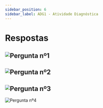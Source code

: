 ```yaml
---
sidebar_position: 6
sidebar_label: ADG1 - Atividade Diagnóstica
---
```


# Respostas

![Pergunta nº1](/img/arquitetura-computadores/adg1/pergunta1.jpeg)
-
![Pergunta nº2](/img/arquitetura-computadores/adg1/pergunta2.jpeg)
-
![Pergunta nº3](/img/arquitetura-computadores/adg1/pergunta3.jpeg)
-
![Pergunta nº4](/img/arquitetura-computadores/adg1/pergunta4.jpeg)